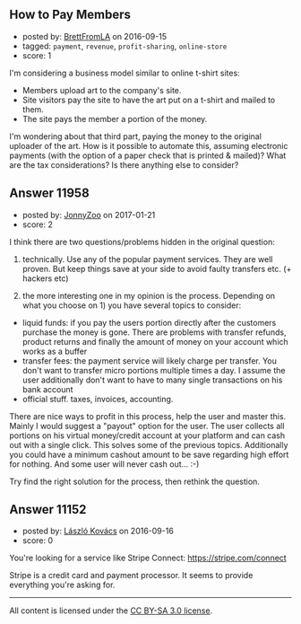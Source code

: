 ## How to Pay Members

- posted by: [BrettFromLA](https://stackexchange.com/users/2813127/brettfromla) on 2016-09-15
- tagged: `payment`, `revenue`, `profit-sharing`, `online-store`
- score: 1

I'm considering a business model similar to online t-shirt sites:

 - Members upload art to the company's site.
 - Site visitors pay the site to have the art put on a t-shirt and mailed to them.
 - The site pays the member a portion of the money.

I'm wondering about that third part, paying the money to the original uploader of the art. How is it possible to automate this, assuming electronic payments (with the option of a paper check that is printed & mailed)? What are the tax considerations? Is there anything else to consider?


## Answer 11958

- posted by: [JonnyZoo](https://stackexchange.com/users/4074587/jonnyzoo) on 2017-01-21
- score: 2

I think there are two questions/problems hidden in the original question:

1) technically. Use any of the popular payment services. They are well proven. But keep things save at your side to avoid faulty transfers etc. (+ hackers etc)

2) the more interesting one in my opinion is the process. Depending on what you choose on 1) you have several topics to consider:

 - liquid funds: if you pay the users portion directly after the customers purchase the money is gone. There are problems with transfer refunds, product returns and finally the amount of money on your account which works as a buffer
 - transfer fees: the payment service will likely charge per transfer. You don't want to transfer micro portions multiple times a day. I assume the user additionally don't want to have to many single transactions on his bank account
 - official stuff. taxes, invoices, accounting.

There are nice ways to profit in this process, help the user and master this. Mainly I would suggest a "payout" option for the user. The user collects all portions on his virtual money/credit account at your platform and can cash out with a single click. This solves some of the previous topics. Additionally you could have a minimum cashout amount to be save regarding high effort for nothing. And some user will never cash out... :-)

Try find the right solution for the process, then rethink the question.


## Answer 11152

- posted by: [László Kovács](https://stackexchange.com/users/9064103/l-szl-kov-cs) on 2016-09-16
- score: 0

You're looking for a service like Stripe Connect: https://stripe.com/connect

Stripe is a credit card and payment processor. It seems to provide everything you're asking for.



---

All content is licensed under the [CC BY-SA 3.0 license](https://creativecommons.org/licenses/by-sa/3.0/).
